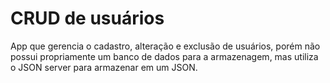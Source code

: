<h1>CRUD de usuários</h1>
<p>
  App que gerencia o cadastro, alteração e exclusão de usuários, porém não possui propriamente um banco de dados para a armazenagem, mas utiliza o JSON server para
  armazenar em um JSON.
</p>
